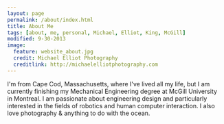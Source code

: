 ```yaml
---
layout: page
permalink: /about/index.html
title: About Me
tags: [about, me, personal, Michael, Elliot, King, McGill]
modified: 9-30-2013
image:
  feature: website_about.jpg
  credit: Michael Elliot Photography
  creditlink: http://michaelelliotphotography.com
---
```


I'm from Cape Cod, Massachusetts, where I've lived all my life, but I am currently finishing my Mechanical Engineering degree at McGill University in Montreal.  I am passionate about engineering design and particularly interested in the fields of robotics and human computer interaction.  I also love photography & anything to do with the ocean. 
